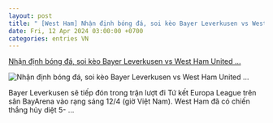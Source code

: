 ```yaml
---
layout: post
title: " [West Ham] Nhận định bóng đá, soi kèo Bayer Leverkusen vs West Ham United ..."
date: Fri, 12 Apr 2024 03:00:00 +0700
categories: entries VN
---
```

[Nhận định bóng đá, soi kèo Bayer Leverkusen vs West Ham United ...](https://www.goal.com/vn/list/nhan-dinh-bong-da-soi-keo-bayer-leverkusen-vs-west-ham-united-02h00-ngay-12-4-tu-ket-champions-league/bltf86a74cb5bc47a30)

![Nhận định bóng đá, soi kèo Bayer Leverkusen vs West Ham United ...](https://assets.goal.com/images/v3/blt399c96fae2678edf/z5333495537390_edd89c7bad5a9a2ac2026f4d551eb762.jpg)

Bayer Leverkusen sẽ tiếp đón trong trận lượt đi Tứ kết Europa League trên sân BayArena vào rạng sáng 12/4 (giờ Việt Nam). West Ham đã có chiến thắng hủy diệt 5- ...

